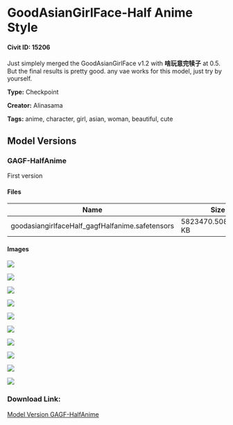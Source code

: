 # GoodAsianGirlFace-Half Anime Style

#### Civit ID: 15206

<p>Just simplely merged the GoodAsianGirlFace v1.2 with <strong>啥玩意完犊子</strong> at 0.5. But the final results is pretty good. any vae works for this model, just try by yourself.</p>

**Type:** Checkpoint

**Creator:** Alinasama

**Tags:** anime, character, girl, asian, woman, beautiful, cute

## Model Versions

### GAGF-HalfAnime

<p>First version</p>

#### Files

| Name | Size | Type | Format | Download Url | AutoV1 | AutoV2 | SHA256 | CRC32 | BLAKE3 |
| --- | --- | --- | --- | --- | --- | --- | --- | --- | --- |
| goodasiangirlfaceHalf_gagfHalfanime.safetensors | 5823470.508789062 KB | Model | SafeTensor | https://civitai.com/api/download/models/17911 | A15ADDA9 | 645FF1A75E | 645FF1A75E3B32AD971C4CE7B8E1131E8D3674EE9DFABB4F03378F320C5184CB | 56F8AAB9 | E285479FED021624CB37D330ED8AA454B99CB96E52C7B8CF3CB8D78C7AC558A8 |

#### Images

<p><img src="https://image.civitai.com/xG1nkqKTMzGDvpLrqFT7WA/cde41ae2-557f-4f57-fc6a-efa1323a3000/width=450/183311.jpeg" /></p>

<p><img src="https://image.civitai.com/xG1nkqKTMzGDvpLrqFT7WA/b567110f-42a6-4424-9ba4-50b30ec43100/width=450/183326.jpeg" /></p>

<p><img src="https://image.civitai.com/xG1nkqKTMzGDvpLrqFT7WA/3d30a6ca-7e18-4bf6-9212-08dd99f23d00/width=450/183325.jpeg" /></p>

<p><img src="https://image.civitai.com/xG1nkqKTMzGDvpLrqFT7WA/367929ec-f072-4e60-92dd-90bb67329b00/width=450/183324.jpeg" /></p>

<p><img src="https://image.civitai.com/xG1nkqKTMzGDvpLrqFT7WA/1ca87ff8-7696-4ba5-0916-0a525d2bd300/width=450/183323.jpeg" /></p>

<p><img src="https://image.civitai.com/xG1nkqKTMzGDvpLrqFT7WA/1c8ac88b-5bc1-4785-e8d3-86e43a5ee700/width=450/183322.jpeg" /></p>

<p><img src="https://image.civitai.com/xG1nkqKTMzGDvpLrqFT7WA/a9d95e04-8830-4346-d33d-db4c16892500/width=450/183321.jpeg" /></p>

<p><img src="https://image.civitai.com/xG1nkqKTMzGDvpLrqFT7WA/705a546e-dbdd-48c2-8bdd-c48f678c9300/width=450/183320.jpeg" /></p>

<p><img src="https://image.civitai.com/xG1nkqKTMzGDvpLrqFT7WA/5490a2f6-7538-46c0-5c56-b939866f5c00/width=450/183319.jpeg" /></p>

<p><img src="https://image.civitai.com/xG1nkqKTMzGDvpLrqFT7WA/afdd2612-438e-46db-8ef8-55ac1c359100/width=450/183318.jpeg" /></p>

### Download Link:

[Model Version GAGF-HalfAnime](https://civitai.com/api/download/models/17911)

